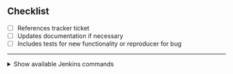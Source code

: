 
<!--
Thank you for opening a pull request!  Here are some tips on creating
a well formatted contribution.

Please give your pull request a title like "[component]: [short description]"

This is the format for commit messages:

"""
[component]: [short description]

[A longer multiline description]

Fixes: [ticket URL on tracker.ceph.com, create one if necessary]
Signed-off-by: [Your Name] <[your email]>
"""

The Signed-off-by line is important, and it is your certification that
your contributions satisfy the Developers Certificate or Origin.  For
more detail, see SubmittingPatches.rst.

The component is the short name of a major daemon or subsystem,
something like "mon", "osd", "mds", "rbd, "rgw", etc. For ceph-mgr modules,
give the component as "mgr/<module name>" rather than a path into pybind.

For more examples, simply use "git log" and look at some historical commits.

This was just a quick overview.  More information for contributors is available here:
https://raw.githubusercontent.com/ceph/ceph/master/SubmittingPatches.rst

-->
## Checklist
- [ ] References tracker ticket
- [ ] Updates documentation if necessary
- [ ] Includes tests for new functionality or reproducer for bug

---

<details>
<summary>Show available Jenkins commands</summary>

- `jenkins retest this please`
- `jenkins test classic perf`
- `jenkins test crimson perf`
- `jenkins test signed`
- `jenkins test make check`
- `jenkins test make check arm64`
- `jenkins test submodules`
- `jenkins test dashboard`
- `jenkins test dashboard backend`
- `jenkins test docs`
- `jenkins render docs`
- `jenkins test ceph-volume all`
- `jenkins test ceph-volume tox`

</details>
